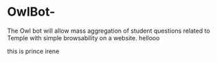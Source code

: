 # OwlBot-
The Owl bot will allow mass aggregation of student questions related to Temple with simple browsability on a website. 
hellooo

this is prince 
irene